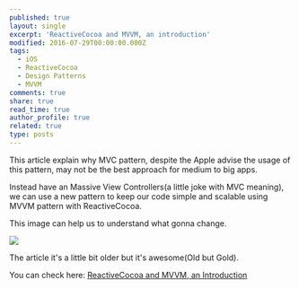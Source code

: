 ```yaml
---
published: true
layout: single
excerpt: 'ReactiveCocoa and MVVM, an introduction'
modified: 2016-07-29T00:00:00.000Z
tags:
  - iOS
  - ReactiveCocoa
  - Design Patterns
  - MVVM
comments: true
share: true
read_time: true
author_profile: true
related: true
type: posts
---
```

This article explain why MVC pattern, despite the Apple advise the usage of this pattern, may not be the best approach for medium to big apps.

Instead have an Massive View Controllers(a little joke with MVC meaning), we can use a new pattern to keep our code simple and scalable using MVVM pattern with ReactiveCocoa.

This image can help us to understand what gonna change.

![]({{site.baseurl}}/http://www.sprynthesis.com/assets/images/MCVMVMV.gif)

The article it's a little bit older but it's awesome(Old but Gold).

You can check here: [ReactiveCocoa and MVVM, an Introduction](http://www.sprynthesis.com/2014/12/06/reactivecocoa-mvvm-introduction/)
